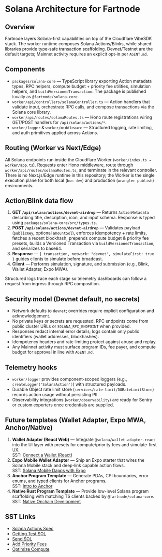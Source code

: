# Solana Architecture for Fartnode

## Overview

Fartnode layers Solana-first capabilities on top of the Cloudflare VibeSDK stack. The worker runtime composes Solana Actions/Blinks, while shared libraries provide type-safe transaction scaffolding. Devnet/Testnet are the default targets; Mainnet activity requires an explicit opt-in per `AGENT.md`.

## Components

- `packages/solana-core` — TypeScript library exporting Action metadata types, RPC helpers, compute budget + priority fee utilities, simulation helpers, and `buildVersionedTransaction`. The package is published locally as `@fartnode/solana-core`.
- `worker/api/controllers/solanaController.ts` — Action handlers that validate input, orchestrate RPC calls, and compose transactions via the Solana core library.
- `worker/api/routes/solanaRoutes.ts` — Hono route registrations wiring GET/POST handlers for `/api/solana/actions/*`.
- `worker/logger` & `worker/middleware` — Structured logging, rate limiting, and auth primitives applied across Actions.

## Routing (Worker vs Next/Edge)

All Solana endpoints run inside the Cloudflare Worker (`worker/index.ts → worker/app.ts`). Requests enter Hono middleware, route through `worker/api/routes/solanaRoutes.ts`, and terminate in the relevant controller. There is no Next.js/Edge runtime in this repository; the Worker is the single execution plane for both local (`bun dev`) and production (`wrangler publish`) environments.

## Action/Blink data flow

1. **GET `/api/solana/actions/devnet-airdrop`** — Returns `ActionMetadata` describing title, description, icon, and input schema. Response is typed using `packages/solana-core/src/types.ts`.
2. **POST `/api/solana/actions/devnet-airdrop`** — Validates payload (`publicKey`, optional `amountSol`), enforces idempotency + rate limits, fetches a recent blockhash, prepends compute budget & priority fee presets, builds a Versioned Transaction via `buildVersionedTransaction`, and serializes to base64.
3. **Response** — `{ transaction, network: "devnet", simulateFirst: true }` guides clients to simulate before broadcast.
4. **Client** — Performs simulation, signature, and submission (e.g., Blink, Wallet Adapter, Expo MWA).

Structured logs trace each stage so telemetry dashboards can follow a request from ingress through RPC composition.

## Security model (Devnet default, no secrets)

- Network defaults to `devnet`; overrides require explicit configuration and acknowledgement.
- No private keys or secrets are requested. RPC endpoints come from public cluster URLs or `SOLANA_RPC_ENDPOINT` when provided.
- Responses redact internal error details; logs contain only public identifiers (wallet addresses, blockhashes).
- Idempotency headers and rate limiting protect against abuse and replay.
- Any Mainnet activity must surface program IDs, fee payer, and compute budget for approval in line with `AGENT.md`.

## Telemetry hooks

- `worker/logger` provides component-scoped loggers (e.g., `createLogger('SolanaAction')`) with structured payloads.
- Durable Object rate limit store (`services/rate-limit/DORateLimitStore`) records action usage without persisting PII.
- Observability integrations (`worker/observability`) are ready for Sentry or custom exporters once credentials are supplied.

## Future templates (Wallet Adapter, Expo MWA, Anchor/Native)

1. **Wallet Adapter (React Web)** — Integrate `@solana/wallet-adapter-react` into the UI layer with presets for compute/priority fees and simulate-first UX.  
   SST: [Connect a Wallet (React)](https://solana.com/cookbook/wallets/connect-wallet-react?utm_source=llms&utm_medium=ai&utm_campaign=txt)
2. **Expo Mobile Wallet Adapter** — Ship an Expo starter that wires the Solana Mobile stack and deep-link capable action flows.  
   SST: [Solana Mobile Dapps with Expo](https://solana.com/courses/mobile/solana-mobile-dapps-with-expo?utm_source=llms&utm_medium=ai&utm_campaign=txt)
3. **Anchor Program Template** — Generate PDAs, CPI boundaries, error enums, and typed clients for Anchor programs.  
   SST: [Intro to Anchor](https://solana.com/courses/onchain-development/intro-to-anchor?utm_source=llms&utm_medium=ai&utm_campaign=txt)
4. **Native Rust Program Template** — Provide low-level Solana program scaffolding with matching TS clients backed by `@fartnode/solana-core`.  
   SST: [Native Onchain Development](https://solana.com/courses/native-onchain-development/?utm_source=llms&utm_medium=ai&utm_campaign=txt)

## SST Links

- [Solana Actions Spec](https://solana.com/docs/advanced/actions?utm_source=llms&utm_medium=ai&utm_campaign=txt)
- [Getting Test SOL](https://solana.com/cookbook/development/test-sol?utm_source=llms&utm_medium=ai&utm_campaign=txt)
- [Send SOL](https://solana.com/cookbook/transactions/send-sol?utm_source=llms&utm_medium=ai&utm_campaign=txt)
- [Add Priority Fees](https://solana.com/cookbook/transactions/add-priority-fees?utm_source=llms&utm_medium=ai&utm_campaign=txt)
- [Optimize Compute](https://solana.com/cookbook/transactions/optimize-compute?utm_source=llms&utm_medium=ai&utm_campaign=txt)
